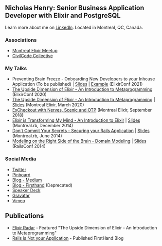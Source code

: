 ## Nicholas Henry: Senior Business Application Developer with Elixir and PostgreSQL

Learn more about me on [LinkedIn](https://www.linkedin.com/in/nicholasjhenry/). Located in Montreal, QC, Canada.

### Associations

* [Montreal Elixir Meetup](https://www.montrealelixir.ca)
* [CivilCode Collective](https://www.civilcode.io)

### My Talks

- Preventing Brain Freeze - Onboarding New Developers to your Inhouse Application (To be published) | [Slides](https://speakerdeck.com/nicholasjhenry/preventing-brain-freeze-onboarding-new-developers-with-living-documentation?slide=59) | [Example](https://github.com/nicholasjhenry/pockets_platform) (ElixirConf 2021)
- [The Upside Dimension of Elixir - An Introduction to Metaprogramming](https://www.youtube.com/watch?v=EFAgc7YqDP8) (ElixirConf 2020)
- [The Upside Dimension of Elixir - An Introduction to Metaprogramming](https://www.youtube.com/watch?v=xj6yNzcGlEE) | [Slides](https://speakerdeck.com/nicholasjhenry/the-upside-down-dimension-of-elixir-an-introduction-to-metaprogramming) (Montreal Elixir, March 2020)
- [ExCheckout with Nerves, Scenic and OTP](https://www.youtube.com/playlist?list=PLe07JYpYU5F08hA5AyxKQRGzX3POgTBjn) (Montreal Elixir, September 2018)
- [Elixir is Transforming My Mind - An Introduction to Elixir](https://vimeo.com/148664265) | [Slides](https://speakerdeck.com/nicholasjhenry/how-elixir-is-transforming-my-mind) (Montreal.rb, December 2014)
- [Don't Commit Your Secrets - Securing your Rails Application](https://vimeo.com/98544062) | [Slides](https://speakerdeck.com/nicholasjhenry/dont-commit-your-secrets) (Montreal.rb, June 2014)
- [Modeling on the Right Side of the Brain - Domain Modeling](https://www.youtube.com/watch?v=ABIvpz50cKU) | [Slides](https://speakerdeck.com/nicholasjhenry/modeling-on-the-right-side-of-the-brain) (RailsConf 2014)

### Social Media

- [Twitter](https://twitter.com/nicholasjhenry)
- [Pinboard](https://pinboard.in/u:nicholasjhenry)
- [Blog - Medium](https://medium.com/@nicholasjhenry)
- [Blog - Firsthand](http://blog.firsthand.ca) (Deprecated)
- [Speaker Deck](https://speakerdeck.com/nicholasjhenry)
- [Gravatar](https://en.gravatar.com/nicholasjhenry)
- [Vimeo](https://vimeo.com/nicholasjhenry)

## Publications

- [Elixir Radar](https://sendy.elixir-radar.com/w/BNoHZTqLnAByWgOl6x892ZRw/J8921cxQ4jeEDmbVKDWh02aw/Az892hFCnr0XRk763iZFssXNVQ) - Featured "The Upside Dimension of Elixir - An Introduction to Metaprogramming"
- [Rails is Not your Application](http://blog.firsthand.ca/2011/10/rails-is-not-your-application.html) - Published FirstHand Blog

<!--
**nicholasjhenry/nicholasjhenry** is a ✨ _special_ ✨ repository because its `README.md` (this file) appears on your GitHub profile.

Here are some ideas to get you started:

- 🔭 I’m currently working on ...
- 🌱 I’m currently learning ...
- 👯 I’m looking to collaborate on ...
- 🤔 I’m looking for help with ...
- 💬 Ask me about ...
- 📫 How to reach me: ...
- 😄 Pronouns: ...
- ⚡ Fun fact: ...
-->
